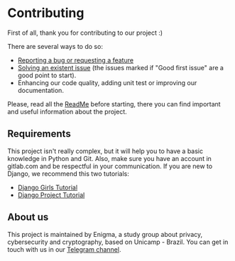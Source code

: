 # Contributing

First of all, thank you for contributing to our project :)

There are several ways to do so:

- [Reporting a bug or requesting a feature](https://gitlab.com/enigmaster/decipher-me/issues/new)
- [Solving an existent issue](https://gitlab.com/enigmaster/decipher-me/issues)
(the issues marked if "Good first issue" are a good point to start).
- Enhancing our code quality, adding unit test or improving our documentation.

Please, read all the
[ReadMe](https://gitlab.com/enigmaster/decipher-me/blob/master/README.md)
before starting, there you can find important and useful information about the
project.

## Requirements

This project isn't really complex, but it will help you to have a basic
knowledge in Python and Git. Also, make sure you have an account in
gitlab.com and be respectful in your communication. If you are new to
Django, we recommend this two tutorials:

- [Django Girls Tutorial](https://tutorial.djangogirls.org/)
- [Django Project Tutorial](https://www.djangoproject.com/start/)


## About us

This project is maintained by Enigma, a study group about privacy,
cybersecurity and cryptography, based on Unicamp - Brazil. You
can get in touch with us in our [Telegram channel](https://t.me/enigmaunicamp).
